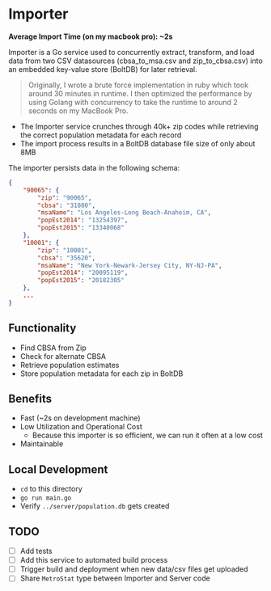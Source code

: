 # Importer

**Average Import Time (on my macbook pro): ~2s**

Importer is a Go service used to concurrently extract,
transform, and load data from two CSV datasources (cbsa_to_msa.csv and
zip_to_cbsa.csv) into an embedded key-value store (BoltDB) for later retrieval.

> Originally, I wrote a brute force implementation in ruby which took around 30
minutes in runtime. I then optimized the performance by using Golang with
concurrency to take the runtime to around 2 seconds on my MacBook Pro.

* The Importer service crunches through 40k+ zip codes while retrieving the
correct population metadata for each record
* The import process results in a BoltDB database file size of only about 8MB

The importer persists data in the following schema:

```json
{
    "90065": {
        "zip": "90065",
        "cbsa": "31080",
        "msaName": "Los Angeles-Long Beach-Anaheim, CA",
        "popEst2014": "13254397",
        "popEst2015": "13340068"
    },
    "10001": {
        "zip": "10001",
        "cbsa": "35620",
        "msaName": "New York-Newark-Jersey City, NY-NJ-PA",
        "popEst2014": "20095119",
        "popEst2015": "20182305"
    },
    ...
}
```

## Functionality

* Find CBSA from Zip
* Check for alternate CBSA
* Retrieve population estimates
* Store population metadata for each zip in BoltDB

## Benefits

* Fast (~2s on development machine)
* Low Utilization and Operational Cost
  * Because this importer is so efficient, we can run it often at a low cost
* Maintainable

## Local Development

* `cd` to this directory
* `go run main.go`
* Verify `../server/population.db` gets created

## TODO

* [ ] Add tests
* [ ] Add this service to automated build process
* [ ] Trigger build and deployment when new data/csv files get uploaded
* [ ] Share `MetroStat` type between Importer and Server code
